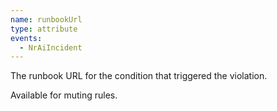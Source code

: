 ```yaml
---
name: runbookUrl
type: attribute
events:
  - NrAiIncident
---
```


The runbook URL for the condition that triggered the violation.

Available for muting rules.